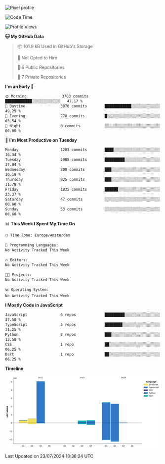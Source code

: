 ![Pixel profile](https://pixel-profile.vercel.app/api/github-stats?username=Atchferox&screen_effect=true&theme=rainbow
)


<!--START_SECTION:waka-->
![Code Time](http://img.shields.io/badge/Code%20Time-402%20hrs%2046%20mins-blue)

![Profile Views](http://img.shields.io/badge/Profile%20Views-0-blue)

**🐱 My GitHub Data** 

> 📦 101.9 kB Used in GitHub's Storage 
 > 
> 🚫 Not Opted to Hire
 > 
> 📜 6 Public Repositories 
 > 
> 🔑 7 Private Repositories 
 > 
**I'm an Early 🐤** 

```text
🌞 Morning                3703 commits        ████████████░░░░░░░░░░░░░   47.17 % 
🌆 Daytime                3870 commits        ████████████░░░░░░░░░░░░░   49.29 % 
🌃 Evening                278 commits         █░░░░░░░░░░░░░░░░░░░░░░░░   03.54 % 
🌙 Night                  0 commits           ░░░░░░░░░░░░░░░░░░░░░░░░░   00.00 % 
```
📅 **I'm Most Productive on Tuesday** 

```text
Monday                   1283 commits        ████░░░░░░░░░░░░░░░░░░░░░   16.34 % 
Tuesday                  2908 commits        █████████░░░░░░░░░░░░░░░░   37.04 % 
Wednesday                800 commits         ███░░░░░░░░░░░░░░░░░░░░░░   10.19 % 
Thursday                 925 commits         ███░░░░░░░░░░░░░░░░░░░░░░   11.78 % 
Friday                   1835 commits        ██████░░░░░░░░░░░░░░░░░░░   23.37 % 
Saturday                 47 commits          ░░░░░░░░░░░░░░░░░░░░░░░░░   00.60 % 
Sunday                   53 commits          ░░░░░░░░░░░░░░░░░░░░░░░░░   00.68 % 
```


📊 **This Week I Spent My Time On** 

```text
🕑︎ Time Zone: Europe/Amsterdam

💬 Programming Languages: 
No Activity Tracked This Week

🔥 Editors: 
No Activity Tracked This Week

🐱‍💻 Projects: 
No Activity Tracked This Week

💻 Operating System: 
No Activity Tracked This Week
```

**I Mostly Code in JavaScript** 

```text
JavaScript               6 repos             █████████░░░░░░░░░░░░░░░░   37.50 % 
TypeScript               5 repos             ████████░░░░░░░░░░░░░░░░░   31.25 % 
Python                   2 repos             ███░░░░░░░░░░░░░░░░░░░░░░   12.50 % 
CSS                      1 repo              ██░░░░░░░░░░░░░░░░░░░░░░░   06.25 % 
Dart                     1 repo              ██░░░░░░░░░░░░░░░░░░░░░░░   06.25 % 
```



**Timeline**

![Lines of Code chart](https://raw.githubusercontent.com/Atchferox/Atchferox/main/assets/bar_graph.png)


 Last Updated on 23/07/2024 18:38:24 UTC
<!--END_SECTION:waka-->

